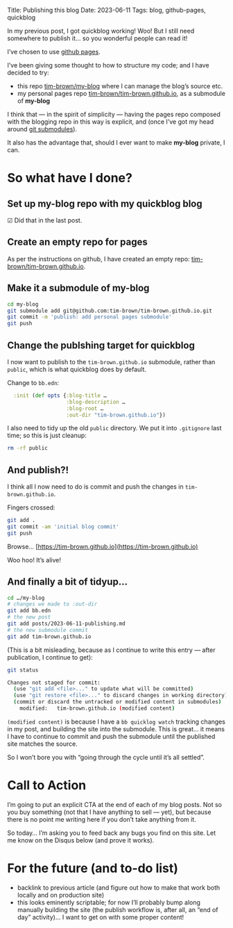 Title: Publishing this blog
Date: 2023-06-11
Tags: blog, github-pages, quickblog

In my previous post, I got quickblog working! Woo! But I still need somewhere
to publish it… so you wonderful people can read it!

I’ve chosen to use [github pages](https://pages.github.com/).

<!-- end-of-preview --> 

I’ve been giving some thought to how to structure my code; and I have decided
to try:
* this repo [tim-brown/my-blog](https://github.com/tim-brown/my-blog)
  where I can manage the blog’s source etc.
* my personal pages repo
  [tim-brown/tim-brown.github.io](https://github.com/tim-brown/tim-brown.github.io),
  as a submodule of **my-blog**

I think that &mdash; in the spirit of simplicity &mdash; having the pages repo
composed with the blogging repo in this way is explicit, and (once I’ve got my
head around [git submodules](https://git-scm.com/book/en/v2/Git-Tools-Submodules)).

It also has the advantage that, should I ever want to make **my-blog** private, I can.

# So what have I done?

## Set up my-blog repo with my quickblog blog

&#x2611; Did that in the last post.

## Create an empty repo for pages
As per the instructions on github, I have created an empty repo: 
[tim-brown/tim-brown.github.io](https://github.com/tim-brown/tim-brown.github.io).

## Make it a submodule of my-blog

```bash
cd my-blog
git submodule add git@github.com:tim-brown/tim-brown.github.io.git 
git commit -m 'publish: add personal pages submodule'
git push
```

## Change the publshing target for quickblog

I now want to publish to the `tim-brown.github.io` submodule, rather than
`public`, which is what quickblog does by default.

Change to `bb.edn`:

```clojure
  :init (def opts {:blog-title …
                   :blog-description …
                   :blog-root …
                   :out-dir "tim-brown.github.io"})
```

I also need to tidy up the old `public` directory. We put it into `.gitignore`
last time; so this is just cleanup:
```bash
rm -rf public
```

## And publish?!

I think all I now need to do is commit and push the changes in `tim-brown.github.io`.

Fingers crossed:
```bash
git add .
git commit -am 'initial blog commit'
git push
```
Browse… [https://tim-brown.github.io](https://tim-brown.github.io)

Woo hoo! It’s alive!

## And finally a bit of tidyup…

```bash
cd …/my-blog
# changes we made to :out-dir
git add bb.edn
# the new post
git add posts/2023-06-11-publishing.md
# the new submodule commit
git add tim-brown.github.io
```

(This is a bit misleading, because as I continue to write this entry &mdash; after publication, I continue to get):
```bash
git status

Changes not staged for commit:
  (use "git add <file>..." to update what will be committed)
  (use "git restore <file>..." to discard changes in working directory)
  (commit or discard the untracked or modified content in submodules)
	modified:   tim-brown.github.io (modified content)
```

`(modified content)` is because I have a `bb quicklog watch` tracking changes in my post,
and building the site into the submodule. This is great… it means I have to continue to
commit and push the submodule until the published site matches the source.

So I won’t bore you with “going through the cycle until it’s all settled”.

# Call to Action

I’m going to put an explicit CTA at the end of each of my blog posts.
Not so you buy something (not that I have anything to sell &mdash; yet),
but because there is no point me writing here if you don’t take anything
from it.

So today… I’m asking you to feed back any bugs you find on this site.
Let me know on the Disqus below (and prove it works).

# For the future (and to-do list)
- backlink to previous article (and figure out how to make that work both
  locally and on production site)
- this looks eminently scriptable; for now I’ll probably bump along manually
  building the site (the publish workflow is, after all, an “end of day” activity)…
  I want to get on with some proper content!

